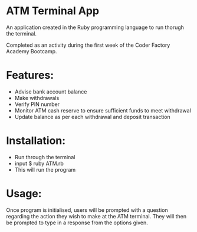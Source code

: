 # ATM Terminal App



An application created in the Ruby programming language to run thorugh the terminal.

Completed as an activity during the first week of the Coder Factory Academy Bootcamp.

# Features:

  - Advise bank account balance
  - Make withdrawals
  - Verify PIN number
  - Monitor ATM cash reserve to ensure sufficient funds to meet withdrawal
  - Update balance as per each withdrawal and deposit transaction
  


# Installation:
  - Run through the terminal
  - input $ ruby ATM.rb
  - This will run the program

# Usage:

Once program is initialised, users will be prompted with a question regarding the action they wish to make at the ATM terminal. They will then be prompted to type in a response from the options given.


